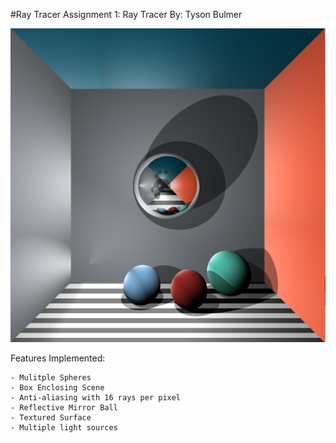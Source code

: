 #Ray Tracer
Assignment 1: Ray Tracer
By: Tyson Bulmer

![alt tag](https://github.com/soxies1/Ray-Tracer/blob/master/TracedImage.png)

Features Implemented:

	- Mulitple Spheres
	- Box Enclosing Scene
	- Anti-aliasing with 16 rays per pixel
	- Reflective Mirror Ball
	- Textured Surface
	- Multiple light sources
